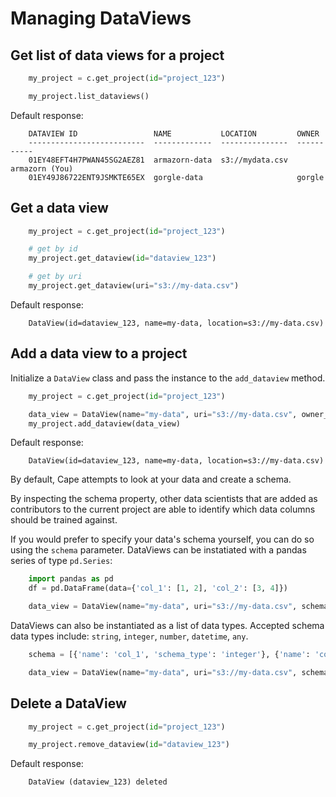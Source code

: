 # Managing DataViews

## Get list of data views for a project

```python
    my_project = c.get_project(id="project_123")

    my_project.list_dataviews()
```

Default response:

```shell
    DATAVIEW ID                 NAME           LOCATION         OWNER
    --------------------------  -------------  ---------------  -----------
    01EY48EFT4H7PWAN45SG2AEZ81  armazorn-data  s3://mydata.csv  armazorn (You)
    01EY49J86722ENT9JSMKTE65EX  gorgle-data                     gorgle 
```

## Get a data view

```python
    my_project = c.get_project(id="project_123")

    # get by id
    my_project.get_dataview(id="dataview_123")

    # get by uri
    my_project.get_dataview(uri="s3://my-data.csv")
```

Default response:

```shell
    DataView(id=dataview_123, name=my-data, location=s3://my-data.csv)
```

## Add a data view to a project

Initialize a `DataView` class and pass the instance to the `add_dataview` method.

```python
    my_project = c.get_project(id="project_123")

    data_view = DataView(name="my-data", uri="s3://my-data.csv", owner_label="my-org")
    my_project.add_dataview(data_view)
```

Default response:

```shell
    DataView(id=dataview_123, name=my-data, location=s3://my-data.csv)
```

By default, Cape attempts to look at your data and create a schema. 

By inspecting the schema property, other data scientists that are added as contributors to the current project are able to identify which data columns should be trained against. 

If you would prefer to specify your data's schema yourself, you can do so using the `schema` parameter. DataViews can be instatiated with a pandas series of type `pd.Series`:

```python
    import pandas as pd
    df = pd.DataFrame(data={'col_1': [1, 2], 'col_2': [3, 4]})

    data_view = DataView(name="my-data", uri="s3://my-data.csv", schema=df.dtypes)
```

DataViews can also be instantiated as a list of data types. Accepted schema data types include: `string`, `integer`, `number`, `datetime`, `any`.

```python
    schema = [{'name': 'col_1', 'schema_type': 'integer'}, {'name': 'col_2', 'schema_type': 'integer'}]

    data_view = DataView(name="my-data", uri="s3://my-data.csv", schema=schema)
```

## Delete a DataView

```python
    my_project = c.get_project(id="project_123")

    my_project.remove_dataview(id="dataview_123")
```

Default response:

```shell
    DataView (dataview_123) deleted
```


